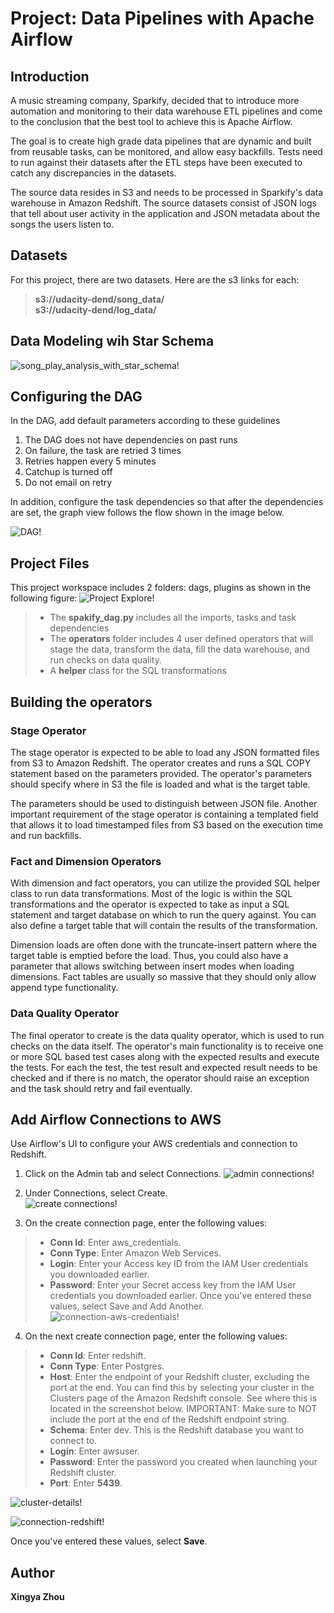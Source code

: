 # Project: Data Pipelines with Apache Airflow

## Introduction

<p>A music streaming company, Sparkify, decided that to introduce more automation and monitoring to their data warehouse ETL pipelines and come to the conclusion that the best tool to achieve this is Apache Airflow.</p>

<p>The goal is to create high grade data pipelines that are dynamic and built from reusable tasks, can be monitored, and allow easy backfills. Tests need to run against their datasets after the ETL steps have been executed to catch any discrepancies in the datasets.</p>

<p>The source data resides in S3 and needs to be processed in Sparkify's data warehouse in Amazon Redshift. The source datasets consist of JSON logs that tell about user activity in the application and JSON metadata about the songs the users listen to.</p>

## Datasets

For this project, there are two datasets. Here are the s3 links for each:

>**s3://udacity-dend/song_data/**<br>
>**s3://udacity-dend/log_data/**

## Data Modeling wih Star Schema

![song_play_analysis_with_star_schema!](./image/song_play_analysis_with_star_schema.png "song_play_analysis_with_star_schema")

## Configuring the DAG

In the DAG, add default parameters according to these guidelines

1. The DAG does not have dependencies on past runs
2. On failure, the task are retried 3 times
3. Retries happen every 5 minutes
4. Catchup is turned off
5. Do not email on retry

In addition, configure the task dependencies so that after the dependencies are set, the graph view follows the flow shown in the image below.

![DAG!](./image/sparkify-dag.png "sparkify-dag")

## Project Files

This project workspace includes 2 folders: dags, plugins as shown in the following figure:
![Project Explore!](./image/project-explore.PNG "sparkify")

>- The **spakify_dag.py** includes all the imports, tasks and task dependencies <br>
>- The **operators** folder includes 4 user defined operators  that will stage the data, transform the data, fill the data warehouse, and run checks on data quality. <br>
>- A **helper** class for the SQL transformations

## Building the operators

### Stage Operator
<p>The stage operator is expected to be able to load any JSON formatted files from S3 to Amazon Redshift. The operator creates and runs a SQL COPY statement based on the parameters provided. The operator's parameters should specify where in S3 the file is loaded and what is the target table.</p>

<p>The parameters should be used to distinguish between JSON file. Another important requirement of the stage operator is containing a templated field that allows it to load timestamped files from S3 based on the execution time and run backfills.</p>

### Fact and Dimension Operators
<p>With dimension and fact operators, you can utilize the provided SQL helper class to run data transformations. Most of the logic is within the SQL transformations and the operator is expected to take as input a SQL statement and target database on which to run the query against. You can also define a target table that will contain the results of the transformation.</p>

<p>Dimension loads are often done with the truncate-insert pattern where the target table is emptied before the load. Thus, you could also have a parameter that allows switching between insert modes when loading dimensions. Fact tables are usually so massive that they should only allow append type functionality.</p>

### Data Quality Operator
<p>The final operator to create is the data quality operator, which is used to run checks on the data itself. The operator's main functionality is to receive one or more SQL based test cases along with the expected results and execute the tests. For each the test, the test result and expected result needs to be checked and if there is no match, the operator should raise an exception and the task should retry and fail eventually.</p>

## Add Airflow Connections to AWS

Use Airflow's UI to configure your AWS credentials and connection to Redshift.

1. Click on the Admin tab and select Connections.
![admin connections!](./image/admin-connections.png "admin connections")

2. Under Connections, select Create. <br>
![create connections!](./image/create-connection.png "create connections")

3. On the create connection page, enter the following values:

>- **Conn Id**: Enter aws_credentials.
>- **Conn Type**: Enter Amazon Web Services.
>- **Login**: Enter your Access key ID from the IAM User credentials you downloaded earlier.
>- **Password**: Enter your Secret access key from the IAM User credentials you downloaded earlier.
Once you've entered these values, select Save and Add Another.
![connection-aws-credentials!](./image/connection-aws-credentials.png "connection-aws-credentials")

4. On the next create connection page, enter the following values:

>- **Conn Id**: Enter redshift.
>- **Conn Type**: Enter Postgres.
>- **Host**: Enter the endpoint of your Redshift cluster, excluding the port at the end. You can find this by selecting your cluster in the Clusters page of the Amazon Redshift console. See where this is located in the screenshot below. IMPORTANT: Make sure to NOT include the port at the end of the Redshift endpoint string.
>- **Schema**: Enter dev. This is the Redshift database you want to connect to.
>- **Login**: Enter awsuser.
>- **Password**: Enter the password you created when launching your Redshift cluster.
>- **Port**: Enter **5439**. <br>

![cluster-details!](./image/cluster-details.png "cluster-details")

![connection-redshift!](./image/connection-redshift.png "connection-redshift")


Once you've entered these values, select **Save**.

## Author

**Xingya Zhou**

